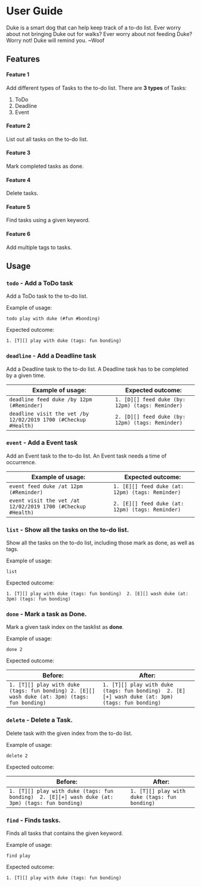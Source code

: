 # User Guide
Duke is a smart dog that can help keep track of a to-do list. Ever worry about not bringing Duke out for walks?
Ever worry about not feeding Duke? Worry not! Duke will remind you. 
~Woof

## Features 

#### Feature 1 
Add different types of Tasks to the to-do list. There are **3 types** of Tasks:
1. ToDo
2. Deadline
3. Event

#### Feature 2
List out all tasks on the to-do list.

#### Feature 3
Mark completed tasks as done. 

#### Feature 4
Delete tasks.

#### Feature 5
Find tasks using a given keyword.

#### Feature 6
Add multiple tags to tasks.



## Usage

### `todo` - Add a ToDo task

Add a ToDo task to the to-do list.

Example of usage: 

`todo play with duke (#fun #bonding)`

Expected outcome:

`1. [T][] play with duke (tags: fun bonding)`


### `deadline` - Add a Deadline task

Add a Deadline task to the to-do list. A Deadline task has to be completed by a given time.

Example of usage: | Expected outcome:
-----------------|---------------------
`deadline feed duke /by 12pm (#Reminder)` | `1. [D][] feed duke (by: 12pm) (tags: Reminder)`
`deadline visit the vet /by 12/02/2019 1700 (#Checkup #Health)` | `2. [D][] feed duke (by: 12pm) (tags: Reminder)`


### `event` - Add a Event task

Add an Event task to the to-do list. An Event task needs a time of occurrence.

Example of usage: | Expected outcome:
-----------------|---------------------
`event feed duke /at 12pm (#Reminder)` | `1. [E][] feed duke (at: 12pm) (tags: Reminder)`
`event visit the vet /at 12/02/2019 1700 (#Checkup #Health)` | `2. [E][] feed duke (at: 12pm) (tags: Reminder)`


### `list` - Show all the tasks on the to-do list.
Show all the tasks on the to-do list, including those mark as done, as well as tags.

Example of usage: 

`list`

Expected outcome:

`1. [T][] play with duke (tags: fun bonding)  2. [E][] wash duke (at: 3pm) (tags: fun bonding)`


### `done` - Mark a task as Done.

Mark a given task index on the tasklist as **done**.

Example of usage: 

`done 2`

Expected outcome:

Before: | After: 
--------|---------
`1. [T][] play with duke (tags: fun bonding) 2. [E][] wash duke (at: 3pm) (tags: fun bonding)`| `1. [T][] play with duke (tags: fun bonding)  2. [E][+] wash duke (at: 3pm) (tags: fun bonding)`


### `delete` - Delete a Task.
Delete task with the given index from the to-do list.

Example of usage: 

`delete 2`

Expected outcome:

Before: | After: 
--------|---------
`1. [T][] play with duke (tags: fun bonding)  2. [E][+] wash duke (at: 3pm) (tags: fun bonding)` | `1. [T][] play with duke (tags: fun bonding)`


### `find` - Finds tasks.

Finds all tasks that contains the given keyword.

Example of usage: 

`find play`

Expected outcome:

`1. [T][] play with duke (tags: fun bonding)`
